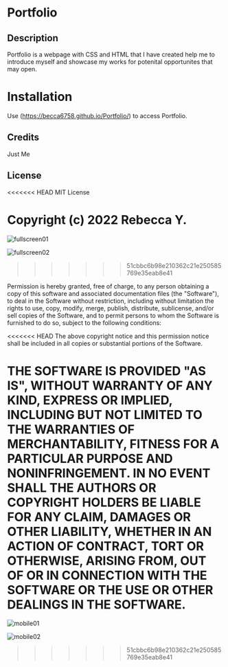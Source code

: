 # Portfolio

## Description

Portfolio is a webpage with CSS and HTML that I have created help me to introduce myself and showcase my works for potenital opportunites that may open.

# Installation

Use (https://becca6758.github.io/Portfolio/) to access Portfolio.

## Credits

Just Me

## License

<<<<<<< HEAD
MIT License

Copyright (c) 2022 Rebecca Y.
=======
![fullscreen01](./assets/full-size-01.png)

![fullscreen02](./assets/full-size-02.png)
>>>>>>> 51cbbc6b98e210362c21e250585769e35eab8e41

Permission is hereby granted, free of charge, to any person obtaining a copy
of this software and associated documentation files (the "Software"), to deal
in the Software without restriction, including without limitation the rights
to use, copy, modify, merge, publish, distribute, sublicense, and/or sell
copies of the Software, and to permit persons to whom the Software is
furnished to do so, subject to the following conditions:

<<<<<<< HEAD
The above copyright notice and this permission notice shall be included in all
copies or substantial portions of the Software.

THE SOFTWARE IS PROVIDED "AS IS", WITHOUT WARRANTY OF ANY KIND, EXPRESS OR
IMPLIED, INCLUDING BUT NOT LIMITED TO THE WARRANTIES OF MERCHANTABILITY,
FITNESS FOR A PARTICULAR PURPOSE AND NONINFRINGEMENT. IN NO EVENT SHALL THE
AUTHORS OR COPYRIGHT HOLDERS BE LIABLE FOR ANY CLAIM, DAMAGES OR OTHER
LIABILITY, WHETHER IN AN ACTION OF CONTRACT, TORT OR OTHERWISE, ARISING FROM,
OUT OF OR IN CONNECTION WITH THE SOFTWARE OR THE USE OR OTHER DEALINGS IN THE
SOFTWARE.
=======
![mobile01](./assets/mobile-size-01.png)

![mobile02](./assets/mobile-size-02.png)
>>>>>>> 51cbbc6b98e210362c21e250585769e35eab8e41

